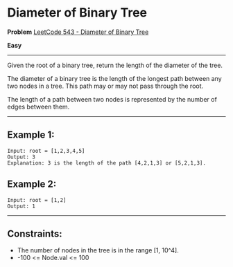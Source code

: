 # Diameter of Binary Tree

**Problem** [LeetCode 543 - Diameter of Binary Tree](https://leetcode.com/problems/diameter-of-binary-tree/description/)

**Easy**

---

Given the root of a binary tree, return the length of the diameter of the tree.

The diameter of a binary tree is the length of the longest path between any two nodes in a tree. This path may or may not pass through the root.

The length of a path between two nodes is represented by the number of edges between them.

---

## Example 1:

```
Input: root = [1,2,3,4,5]
Output: 3
Explanation: 3 is the length of the path [4,2,1,3] or [5,2,1,3].
```

## Example 2:

```
Input: root = [1,2]
Output: 1
```

---

## Constraints:

- The number of nodes in the tree is in the range [1, 10^4].
- -100 <= Node.val <= 100
